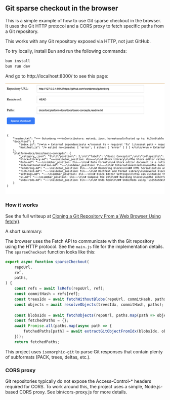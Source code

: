 ## Git sparse checkout in the browser

This is a simple example of how to use Git sparse checkout in the browser. It uses the Git HTTP protocol and a CORS proxy to fetch specific paths from a Git repository.

This works with any Git repository exposed via HTTP, not just GitHub.

To try locally, install Bun and run the following commands:

```sh
bun install
bun run dev
```

And go to http://localhost:8000/ to see this page:

![Demo screenshot](https://raw.githubusercontent.com/adamziel/git-sparse-checkout-in-js/trunk/screen.png)

### How it works

See the full writeup at [Cloning a Git Repository From a Web Browser Using fetch()](https://adamadam.blog/2024/06/21/cloning-a-git-repository-from-a-web-browser-using-fetch/).

A short summary:

The browser uses the Fetch API to communicate with the Git repository using the HTTP protocol. See the `main.js` file for the implementation details. The `sparseCheckout` function looks like this:

```js
export async function sparseCheckout(
    repoUrl,
    ref,
    paths,
) {
    const refs = await lsRefs(repoUrl, ref);
    const commitHash = refs[ref];
    const treesIdx = await fetchWithoutBlobs(repoUrl, commitHash, paths);
    const objects = await resolveObjects(treesIdx, commitHash, paths);

    const blobsIdx = await fetchObjects(repoUrl, paths.map(path => objects[path].oid));
    const fetchedPaths = {};
    await Promise.all(paths.map(async path => {
        fetchedPaths[path] = await extractGitObjectFromIdx(blobsIdx, objects[path].oid)
    }));
    return fetchedPaths;
```

This project uses `isomorphic-git` to parse Git responses that contain plenty of subformats (PACK, trees, deltas, etc.).

### CORS proxy

Git repositories typically do not expose the Access-Control-* headers required for CORS. To work around this, the project uses a simple, Node.js-based CORS proxy. See bin/cors-proxy.js for more details.

